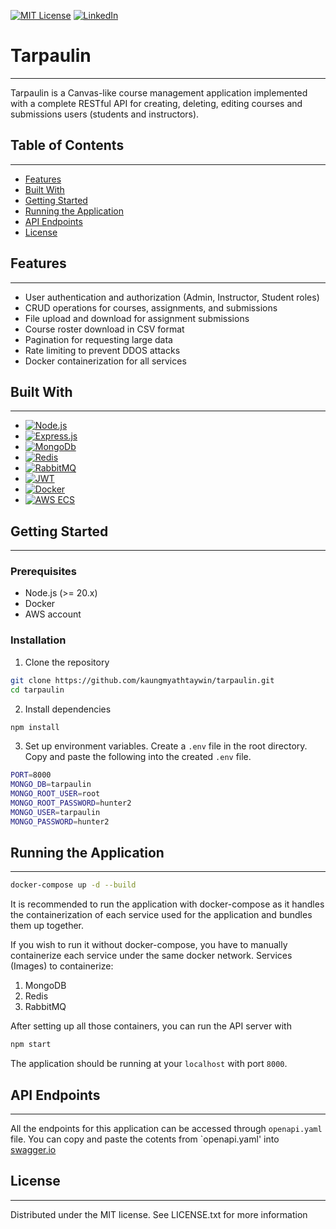 [![MIT License][license-shield]][license-url]
[![LinkedIn][linkedin-shield]][linkedin-url]

# Tarpaulin
---
Tarpaulin is a Canvas-like course management application implemented with a complete RESTful API for creating, deleting, editing courses and submissions users (students and instructors).

## Table of Contents
---
* [Features](#features)
* [Built With](#built-with)
* [Getting Started](#getting-started)
* [Running the Application](#running-the-application)
* [API Endpoints](#api-endpoints)
* [License](#license)

## Features
---
* User authentication and authorization (Admin, Instructor, Student roles)
* CRUD operations for courses, assignments, and submissions
* File upload and download for assignment submissions
* Course roster download in CSV format
* Pagination for requesting large data
* Rate limiting to prevent DDOS attacks
* Docker containerization for all services

## Built With
---
* [![Node.js][Node.js]][Node-url]
* [![Express.js][Express.js]][Express-url]
* [![MongoDb][MongoDB]][MongoDB-url]
* [![Redis][Redis]][Redis-url]
* [![RabbitMQ][RabbitMQ]][RabbitMQ-url]
* [![JWT][JWT]][JWT-url]
* [![Docker][Docker]][Docker-url]
* [![AWS ECS][AWS ECS]][AWS-url]

## Getting Started
---

### Prerequisites
* Node.js (>= 20.x)
* Docker
* AWS account

### Installation
1. Clone the repository
```sh
git clone https://github.com/kaungmyathtaywin/tarpaulin.git
cd tarpaulin
```

2. Install dependencies
```sh
npm install
```

3. Set up environment variables. Create a `.env` file in the root directory. Copy and paste the following into the created `.env` file.
```sh
PORT=8000
MONGO_DB=tarpaulin
MONGO_ROOT_USER=root
MONGO_ROOT_PASSWORD=hunter2
MONGO_USER=tarpaulin
MONGO_PASSWORD=hunter2 
```

## Running the Application
---
```sh
docker-compose up -d --build
```
It is recommended to run the application with docker-compose as it handles the containerization of each service used for the application and bundles them up together.

If you wish to run it without docker-compose, you have to manually containerize each service under the same docker network.
Services (Images) to containerize:
1. MongoDB
2. Redis
3. RabbitMQ

After setting up all those containers, you can run the API server with
```sh
npm start
```

The application should be running at your `localhost` with port `8000`.


## API Endpoints
---
All the endpoints for this application can be accessed through `openapi.yaml` file. You can copy and paste the cotents from `openapi.yaml' into [swagger.io](https://editor.swagger.io/)

## License
---
Distributed under the MIT license. See LICENSE.txt for more information


<!-- MARKDOWN LINKS & IMAGES -->
<!-- https://www.markdownguide.org/basic-syntax/#reference-style-links -->

[license-shield]: https://img.shields.io/github/license/othneildrew/Best-README-Template.svg?style=for-the-badge
[license-url]: https://github.com/othneildrew/Best-README-Template/blob/master/LICENSE.txt

[linkedin-shield]: https://img.shields.io/badge/-LinkedIn-black.svg?style=for-the-badge&logo=linkedin&colorB=555
[linkedin-url]: https://www.linkedin.com/in/kaung-myat-htay-win-258ab9251/

[Node.js]: https://img.shields.io/badge/node.js-green?style=for-the-badge&logo=nodedotjs&logoColor=white&logoSize=auto
[Node-url]: https://nodejs.org/en

[Express.js]: https://img.shields.io/badge/express.js-000000?style=for-the-badge&logo=express&logoColor=white&logoSize=auto
[Express-url]: https://expressjs.com/

[MongoDB]: https://img.shields.io/badge/mongodb-4FAA41?style=for-the-badge&logo=mongodb&logoColor=white&logoSize=auto
[MongoDB-url]: https://www.mongodb.com/

[Redis]: https://img.shields.io/badge/redis-e30007?style=for-the-badge&logo=redis&logoColor=white&logoSize=auto
[Redis-url]: https://redis.io/

[RabbitMQ]: https://img.shields.io/badge/rabbitmq-ff6600?style=for-the-badge&logo=rabbitmq&logoColor=white&logoSize=auto
[RabbitMQ-url]: https://www.rabbitmq.com/

[JWT]:https://img.shields.io/badge/jwt-000000?style=for-the-badge&logoColor=white&logoSize=auto
[JWT-url]: https://jwt.io/

[Docker]: https://img.shields.io/badge/docker-blue?style=for-the-badge&logo=docker&logoColor=white&logoSize=auto
[Docker-url]: https://www.docker.com/

[AWS ECS]: https://img.shields.io/badge/aws_ecs-000000?style=for-the-badge&logo=awsfargate&logoColor=white&logoSize=auto
[AWS-url]: https://aws.amazon.com/ecs/